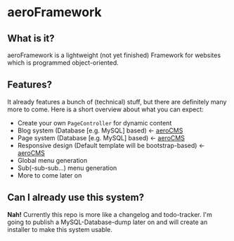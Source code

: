# aeroFramework
## What is it?

aeroFramework is a lightweight (not yet finished) Framework for websites which is programmed object-oriented.

## Features?

It already features a bunch of (technical) stuff, but there are definitely many more to come. 
Here is a short overview about what you can expect: 

* Create your own `PageController` for dynamic content
* Blog system (Database [e.g. MySQL] based) <- [aeroCMS](https://github.com/LucaKling/aeroCMSControllerAdvanced)
* Page system (Database [e.g. MySQL] based) <- [aeroCMS](https://github.com/LucaKling/aeroCMSControllerAdvanced)
* Responsive design (Default template will be bootstrap-based) <- [aeroCMS](https://github.com/LucaKling/aeroCMSControllerAdvanced)
* Global menu generation
* Sub(-sub-sub...) menu generation
* More to come later on

## Can I already use this system? 

**Nah!** Currently this repo is more like a changelog and todo-tracker. I'm going to publish a MySQL-Database-dump later on and will create an installer to make this system usable.
